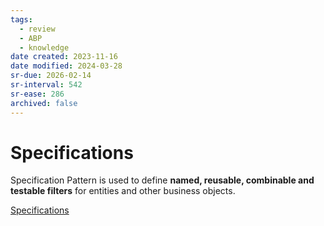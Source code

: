 ```yaml
---
tags:
  - review
  - ABP
  - knowledge
date created: 2023-11-16
date modified: 2024-03-28
sr-due: 2026-02-14
sr-interval: 542
sr-ease: 286
archived: false
---
```


# Specifications

Specification Pattern is used to define **named, reusable, combinable and testable filters** for entities and other business objects.

[Specifications](https://docs.abp.io/en/abp/latest/Specifications)
